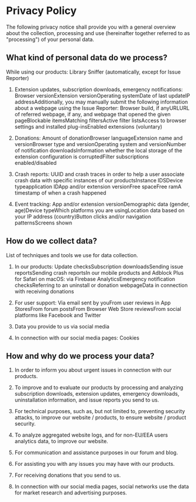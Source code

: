 # Privacy Policy

The following privacy notice shall provide you with a general overview about the collection, processing and use (hereinafter together referred to as "processing") of your personal data.

## What kind of personal data do we process?

While using our products: Library Sniffer (automatically, except for Issue Reporter)

1. Extension updates, subscription downloads, emergency notifications: Browser versionExtension versionOperating systemDate of last updateIP addressAdditionally, you may manually submit the following information about a webpage using the Issue Reporter: Browser build, if anyURLURL of referred webpage, if any, and webpage that opened the given pageBlockable itemsMatching filtersActive filter listsAccess to browser settings and installed plug-insEnabled extensions (voluntary)

1. Donations: Amount of donationBrowser languageExtension name and versionBrowser type and versionOperating system and versionNumber of notification downloadsInformation whether the local storage of the extension configuration is corruptedFilter subscriptions enabled/disabled

1. Crash reports: UUID and crash traces in order to help a user associate crash data with specific instances of our productsInstance IDSDevice typeapplication IDApp and/or extension versionFree spaceFree ramA timestamp of when a crash happened

1. Event tracking: App and/or extension versionDemographic data (gender, age)Device typeWhich platforms you are usingLocation data based on your IP address (country)Button clicks and/or navigation patternsScreens shown

## How do we collect data?

List of techniques and tools we use for data collection.

1. In our products: Update checksSubscription downloadsSending issue reportsSending crash reportsIn our mobile products and Adblock Plus for Safari on macOS: via Firebase AnalyticsEmergency notification checksReferring to an uninstall or donation webpageData in connection with receiving donations

1. For user support: Via email sent by youFrom user reviews in App StoresFrom forum postsFrom Browser Web Store reviewsFrom social platforms like Facebook and Twitter

1. Data you provide to us via social media

1. In connection with our social media pages: Cookies

## How and why do we process your data?

1. In order to inform you about urgent issues in connection with our products.

1. To improve and to evaluate our products by processing and analyzing subscription downloads, extension updates, emergency downloads, uninstallation information, and issue reports you send to us.

1. For technical purposes, such as, but not limited to, preventing security attacks, to improve our website / products, to ensure website / product security.

1. To analyze aggregated website logs, and for non-EU/EEA users analytics data, to improve our website.

1. For communication and assistance purposes in our forum and blog.

1. For assisting you with any issues you may have with our products.

1. For receiving donations that you send to us.

1. In connection with our social media pages, social networks use the data for market research and advertising purposes.
